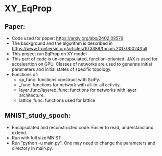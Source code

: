 # XY_EqProp
## Paper:
  - Code used for paper: https://arxiv.org/abs/2402.08579
  - The background and the algorithm is described in https://www.frontiersin.org/articles/10.3389/fncom.2017.00024/full
  - This project run EqProp on XY model
  - This part of code is un-encapsulated, function-oriented. JAX is used for acceleartion on GPU.
  Classes of networks are used to generate initial parameters and initial states of specific topology. 
  - Functions of:
    - sp_func: functions construct with SciPy.
    - _func: functions for network with all-to-all activity.
    - layer_func/layered_func: functions for networks with layer architecture.
    - lattice_func: functions used for lattice
   
## MNIST_study_spoch:
  -  Encapsulated and reconstructed code. Easier to read, understand and extend. 
  -  Run with full size MNIST
  -  Run "python -u main.py". One may need to change the parameters and directory in main.py. 
